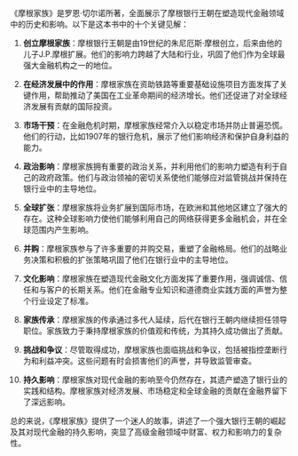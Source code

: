 《摩根家族》是罗恩·切尔诺所著，全面展示了摩根银行王朝在塑造现代金融领域中的历史和影响。以下是这本书中的十个关键见解：

1. **创立摩根家族**：摩根银行王朝是由19世纪的朱尼厄斯·摩根创立，后来由他的儿子J.P.摩根扩展。他们的影响力跨越了大陆和行业，巩固了他们作为全球最强大金融机构之一的地位。

2. **在经济发展中的作用**：摩根家族在资助铁路等重要基础设施项目方面发挥了关键作用，帮助推动了美国在工业革命期间的经济增长。他们还促进了对全球经济发展有贡献的国际投资。

3. **市场干预**：在金融危机时期，摩根家族经常介入以稳定市场并防止普遍恐慌。他们的行动，比如1907年的银行危机，展示了他们影响经济和保护自身利益的能力。

4. **政治影响**：摩根家族拥有重要的政治关系，并利用他们的影响力塑造有利于自己的政府政策。他们与政治领袖的密切关系使他们能够应对监管挑战并保持在银行业中的主导地位。

5. **全球扩张**：摩根家族将业务扩展到国际市场，在欧洲和其他地区建立了强大的存在。这种全球影响力使他们能够利用自己的网络获得更多金融机会，并在全球范围内产生影响。

6. **并购**：摩根家族参与了许多重要的并购交易，重塑了金融格局。他们的战略业务决策和积极的扩张策略巩固了他们在银行业中的主导地位。

7. **文化影响**：摩根家族在塑造现代金融文化方面发挥了重要作用，强调诚信、信任和与客户的长期关系。他们在金融专业知识和道德商业实践方面的声誉为整个行业设定了标准。

8. **家族传承**：摩根家族的传承通过多代人延续，后代在银行王朝内继续担任领导职位。家族致力于秉持摩根家族的价值观和传统，为其持久成功做出了贡献。

9. **挑战和争议**：尽管取得成功，摩根家族也面临挑战和争议，包括被指控垄断行为和利益冲突。这些问题有时会损害他们的声誉，并导致监管审查。

10. **持久影响**：摩根家族对现代金融的影响至今仍然存在，其遗产塑造了银行业的实践和结构。摩根家族对经济发展、市场稳定和全球金融的贡献在金融界留下了深远影响。

总的来说，《摩根家族》提供了一个迷人的故事，讲述了一个强大银行王朝的崛起及其对现代金融的持久影响，突显了高级金融领域中财富、权力和影响力的复杂性。